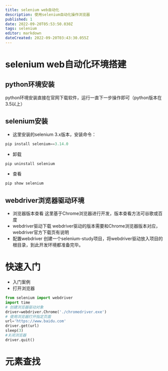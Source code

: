 ```yaml
---
title: selenium web自动化
description: 使用selenium自动化操作浏览器
published: 1
date: 2022-09-20T05:53:50.030Z
tags: selenium
editor: markdown
dateCreated: 2022-09-20T03:43:30.055Z
---
```


# selenium web自动化环境搭建
## python环境安装
python环境安装直接在官网下载软件，运行一直下一步操作即可（python版本在3.5以上）
## selenium安装
+ 这里安装的selenium 3.x版本，安装命令：
``` py
pip install selenium==3.14.0
```
+ 卸载
``` py
pip uninstall selenium
```
+ 查看
``` py
pip show selenium
```
## webdriver浏览器驱动环境
+ 浏览器版本查看
这里基于Chrome浏览器进行开发，版本查看方法可谷歌或百度
+ webdriver驱动下载
webdriver驱动的版本需要和Chrome浏览器版本对应，webdriver官方下载页有说明
+ 配置webdriver
创建一个selenium-study项目，将webdriver驱动放入项目的根目录，到此开发环境都准备完毕。
# 快速入门
+ 入门案例
+ 打开浏览器
``` py
from selenium import webdriver
import time
# 创建浏览器驱动对象
driver=webdriver.Chrome('./chromedriver.exe')
# 使用浏览器打开指定页面
url='https://www.baidu.com'
driver.get(url)
sleep(3)
#关闭浏览器
driver.quit()
```
# 元素查找


